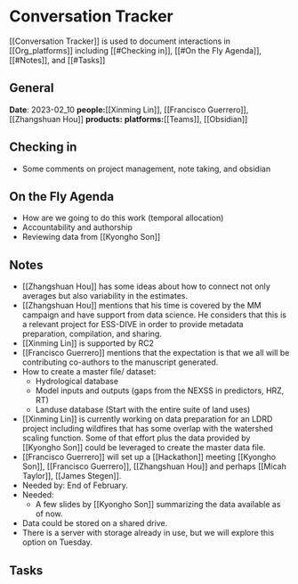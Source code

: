 # Conversation Tracker 
[[Conversation Tracker]] is used to document interactions in [[Org_platforms]] including [[#Checking in]], [[#On the Fly Agenda]], [[#Notes]], and [[#Tasks]]
## General
**Date**: 2023-02_10
**people:**[[Xinming Lin]], [[Francisco Guerrero]], [[Zhangshuan Hou]]
**products:**
**platforms:**[[Teams]], [[Obsidian]]


## Checking in
- Some comments on project management, note taking, and obsidian
## On the Fly Agenda
- How are we going to do this work (temporal allocation)
- Accountability and authorship
- Reviewing data from [[Kyongho Son]]
## Notes
- [[Zhangshuan Hou]] has some ideas about how to connect not only averages but also variability in the estimates. 
- [[Zhangshuan Hou]] mentions that his time is covered by the MM campaign and have support from data science. He considers that this is a relevant project for ESS-DIVE in order to provide metadata preparation, compilation, and sharing. 
- [[Xinming Lin]] is supported by RC2
- [[Francisco Guerrero]] mentions that the expectation is that we all will be contributing co-authors to the manuscript generated. 
- How to create a master file/ dataset:
	- Hydrological database 
	- Model inputs and outputs (gaps from the NEXSS in predictors, HRZ, RT)
	- Landuse database (Start with the entire suite of land uses)
- [[Xinming Lin]] is currently working on data preparation for an LDRD project including wildfires that has some overlap with the watershed scaling function. Some of that effort plus the data provided by [[Kyongho Son]] could be leveraged to create the master data file.
- [[Francisco Guerrero]] will set up a [[Hackathon]] meeting [[Kyongho Son]], [[Francisco Guerrero]], [[Zhangshuan Hou]] and perhaps [[Micah Taylor]], [[James Stegen]].
- Needed by: End of February. 
- Needed:
	- A few slides by [[Kyongho Son]] summarizing the data available as of now. 
- Data could be stored on a shared drive. 
- There is a server with storage already in use, but we will explore this option on Tuesday.
## Tasks

 
